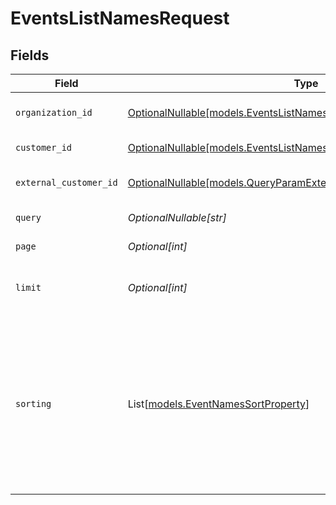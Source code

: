 # EventsListNamesRequest


## Fields

| Field                                                                                                                                                                   | Type                                                                                                                                                                    | Required                                                                                                                                                                | Description                                                                                                                                                             |
| ----------------------------------------------------------------------------------------------------------------------------------------------------------------------- | ----------------------------------------------------------------------------------------------------------------------------------------------------------------------- | ----------------------------------------------------------------------------------------------------------------------------------------------------------------------- | ----------------------------------------------------------------------------------------------------------------------------------------------------------------------- |
| `organization_id`                                                                                                                                                       | [OptionalNullable[models.EventsListNamesQueryParamOrganizationIDFilter]](../models/eventslistnamesqueryparamorganizationidfilter.md)                                    | :heavy_minus_sign:                                                                                                                                                      | Filter by organization ID.                                                                                                                                              |
| `customer_id`                                                                                                                                                           | [OptionalNullable[models.EventsListNamesQueryParamCustomerIDFilter]](../models/eventslistnamesqueryparamcustomeridfilter.md)                                            | :heavy_minus_sign:                                                                                                                                                      | Filter by customer ID.                                                                                                                                                  |
| `external_customer_id`                                                                                                                                                  | [OptionalNullable[models.QueryParamExternalCustomerIDFilter]](../models/queryparamexternalcustomeridfilter.md)                                                          | :heavy_minus_sign:                                                                                                                                                      | Filter by external customer ID.                                                                                                                                         |
| `query`                                                                                                                                                                 | *OptionalNullable[str]*                                                                                                                                                 | :heavy_minus_sign:                                                                                                                                                      | Query to filter event names.                                                                                                                                            |
| `page`                                                                                                                                                                  | *Optional[int]*                                                                                                                                                         | :heavy_minus_sign:                                                                                                                                                      | Page number, defaults to 1.                                                                                                                                             |
| `limit`                                                                                                                                                                 | *Optional[int]*                                                                                                                                                         | :heavy_minus_sign:                                                                                                                                                      | Size of a page, defaults to 10. Maximum is 100.                                                                                                                         |
| `sorting`                                                                                                                                                               | List[[models.EventNamesSortProperty](../models/eventnamessortproperty.md)]                                                                                              | :heavy_minus_sign:                                                                                                                                                      | Sorting criterion. Several criteria can be used simultaneously and will be applied in order. Add a minus sign `-` before the criteria name to sort by descending order. |